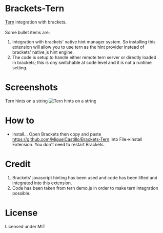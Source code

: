 Brackets-Tern
=============

[Tern](http://ternjs.net/) integration with brackets.<br><br>
Some bullet items are:

1. Integration with brackets' native hint manager system. So installing this extension will allow you to use tern as the hint provider instead of brackets' native js hint engine.
2. The code is setup to handle either remote tern server or directly loaded in brackets; this is ony switchable at code level and it is not a runtime setting.

Screenshots
=============
Tern hints on a string
![Tern hints on a string](https://raw.github.com/wiki/MiguelCastillo/Brackets-Ternific/images/HintTypes.png)


How to
=============

* Install... Open Brackets then copy and paste https://github.com/MiguelCastillo/Brackets-Tern into File->Install Extension.  You don't need to restart Brackets.


Credit
=============

1. Brackets' javascript hinting has been used and code has been lifted and integrated into this extension.<br>
2. Code has been taken from tern demo.js in order to make tern integration possible.<br>


License
=============

Licensed under MIT
